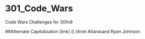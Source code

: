 # 301_Code_Wars
Code Wars Challenges for 301n9

##Alternate Capitalization
[link]
()
)Ariel Altarasand Ryan Johnson